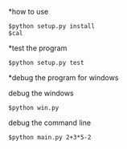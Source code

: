 *how to use
	
	$python setup.py install
	$cal

*test the program

	$python setup.py test


*debug the program for windows
	
debug the windows
	
	$python win.py

debug the command line
	
	$python main.py 2+3*5-2
